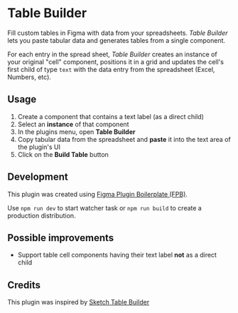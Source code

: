 # Table Builder

Fill custom tables in Figma with data from your spreadsheets. _Table Builder_ lets you paste tabular data and generates tables from a single component.

For each entry in the spread sheet, _Table Builder_ creates an instance of your original "cell" component, positions it in a grid and updates the cell's first child of type `text` with the data entry from the spreadsheet (Excel, Numbers, etc).

## Usage

1. Create a component that contains a text label (as a direct child)
2. Select an **instance** of that component
3. In the plugins menu, open **Table Builder**
4. Copy tabular data from the spreadsheet and **paste** it into the text area of the plugin's UI
5. Click on the **Build Table** button

## Development

This plugin was created using [Figma Plugin Boilerplate (FPB)](https://github.com/thomas-lowry/figma-plugin-boilerplate).

Use `npm run dev` to start watcher task or `npm run build` to create a production distribution.

## Possible improvements

- Support table cell components having their text label **not** as a direct child

## Credits

This plugin was inspired by [Sketch Table Builder](https://github.com/EricKramp/sketch-table-builder)
